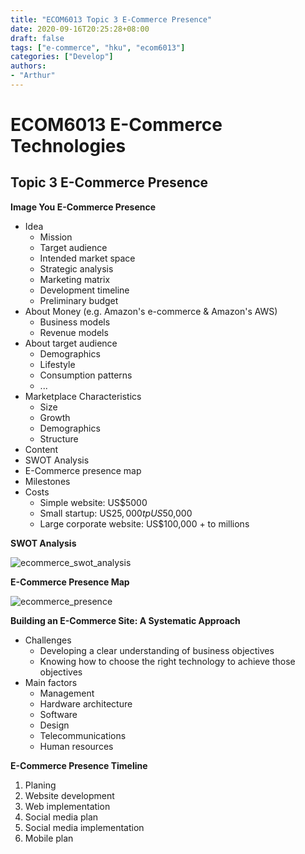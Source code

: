 ```yaml
---
title: "ECOM6013 Topic 3 E-Commerce Presence"
date: 2020-09-16T20:25:28+08:00
draft: false
tags: ["e-commerce", "hku", "ecom6013"]
categories: ["Develop"]
authors:
- "Arthur"
---
```


# ECOM6013 E-Commerce Technologies

## Topic 3 E-Commerce Presence

**Image You E-Commerce Presence**
* Idea
  * Mission
  * Target audience
  * Intended market space
  * Strategic analysis
  * Marketing matrix
  * Development timeline
  * Preliminary budget
* About Money (e.g. Amazon's e-commerce & Amazon's AWS)
  * Business models
  * Revenue models
* About target audience
  * Demographics
  * Lifestyle
  * Consumption patterns
  * ...
* Marketplace Characteristics
  * Size
  * Growth
  * Demographics
  * Structure
* Content
* SWOT Analysis
* E-Commerce presence map
* Milestones
* Costs
  * Simple website: US$5000
  * Small startup: US$25,000 tp US$50,000
  * Large corporate website: US$100,000 + to millions

**SWOT Analysis**

![ecommerce_swot_analysis](https://pseudoyu.oss-cn-hangzhou.aliyuncs.com/images/ecommerce_swot_analysis.png)

**E-Commerce Presence Map**

![ecommerce_presence](https://pseudoyu.oss-cn-hangzhou.aliyuncs.com/images/ecommerce_presence.png)

**Building an E-Commerce Site: A Systematic Approach**
* Challenges
  * Developing a clear understanding of business objectives
  * Knowing how to choose the right technology to achieve those objectives
* Main factors
  * Management
  * Hardware architecture
  * Software
  * Design
  * Telecommunications
  * Human resources

**E-Commerce Presence Timeline**
1. Planing
2. Website development
3. Web implementation
4. Social media plan
5. Social media implementation
6. Mobile plan
